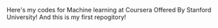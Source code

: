 Here's my codes for Machine learning at Coursera Offered By Stanford University!
And this is my first repogitory!
